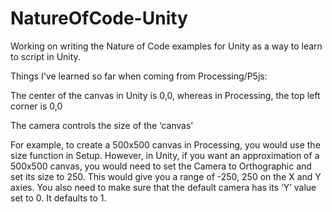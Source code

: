 # NatureOfCode-Unity
Working on writing the Nature of Code examples for Unity as a way to learn to script in Unity. 

Things I've learned so far when coming from Processing/P5js:

The center of the canvas in Unity is 0,0,  whereas in Processing, the top left corner is 0,0

The camera controls the size of the ‘canvas’ 

For example, to create a 500x500 canvas in Processing, you would use the size function in Setup. However, in Unity, if you want an approximation of a 500x500 canvas, you would need to set the Camera to Orthographic and set its size to 250. This would give you a range of -250, 250 on the X and Y axies. You also need to make sure that the default camera has its ‘Y’ value set to 0. It defaults to 1. 
